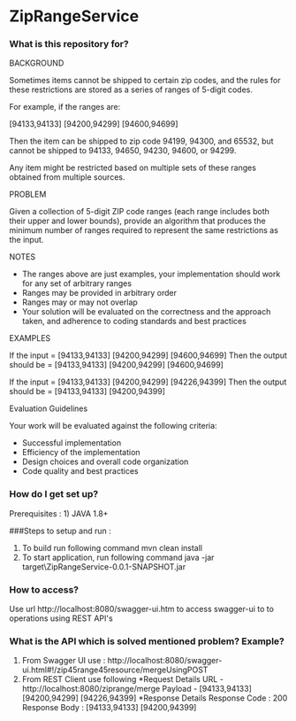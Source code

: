 # ZipRangeService
### What is this repository for? ###
BACKGROUND

Sometimes items cannot be shipped to certain zip codes, and the rules for these restrictions are stored as a series of ranges of 5-digit codes. 

For example, if the ranges are:

[94133,94133] [94200,94299] [94600,94699]

Then the item can be shipped to zip code 94199, 94300, and 65532, but cannot be shipped to 94133, 94650, 94230, 94600, or 94299.

Any item might be restricted based on multiple sets of these ranges obtained from multiple sources.

PROBLEM

Given a collection of 5-digit ZIP code ranges (each range includes both their upper and lower bounds), provide an algorithm that produces the minimum number of ranges required to represent the same restrictions as the input. 

NOTES

- The ranges above are just examples, your implementation should work for any set of arbitrary ranges
- Ranges may be provided in arbitrary order
- Ranges may or may not overlap
- Your solution will be evaluated on the correctness and the approach taken, and adherence to coding standards and best practices

EXAMPLES

If the input = [94133,94133] [94200,94299] [94600,94699]
Then the output should be = [94133,94133] [94200,94299] [94600,94699]

If the input = [94133,94133] [94200,94299] [94226,94399]
Then the output should be = [94133,94133] [94200,94399]

Evaluation Guidelines

Your work will be evaluated against the following criteria:
- Successful implementation
- Efficiency of the implementation
- Design choices and overall code organization
- Code quality and best practices

### How do I get set up? ###
Prerequisites :
	1) JAVA 1.8+
	
###Steps to setup and run :
1) To build run following command
	mvn clean install
2) To start application, run following command
	java -jar target\ZipRangeService-0.0.1-SNAPSHOT.jar
	
### How to access?
Use url http://localhost:8080/swagger-ui.htm to access swagger-ui to to operations using REST API's

### What is the API which is solved mentioned problem? Example?
1) From Swagger UI  use : http://localhost:8080/swagger-ui.html#!/zip45range45resource/mergeUsingPOST
2) From REST Client use following
	*Request Details
	  URL - http://localhost:8080/ziprange/merge
	  Payload - [94133,94133] [94200,94299] [94226,94399]
	*Response Details
		Response Code : 200
		Response Body : [94133,94133] [94200,94399]
		
  
